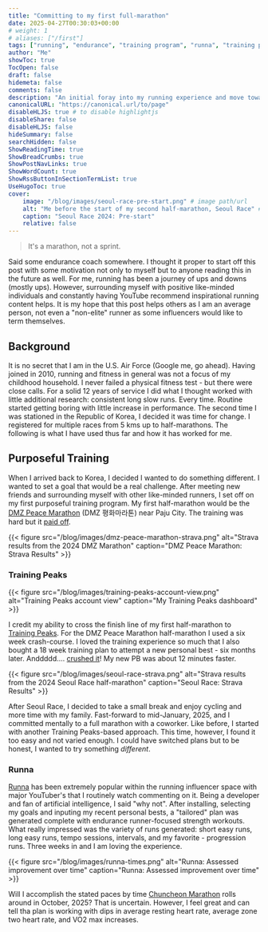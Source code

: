 ```yaml
---
title: "Committing to my first full-marathon"
date: 2025-04-27T00:30:03+00:00
# weight: 1
# aliases: ["/first"]
tags: ["running", "endurance", "training program", "runna", "training peaks", "fitness"]
author: "Me"
showToc: true
TocOpen: false
draft: false
hidemeta: false
comments: false
description: "An initial foray into my running experience and move towards endurance running."
canonicalURL: "https://canonical.url/to/page"
disableHLJS: true # to disable highlightjs
disableShare: false
disableHLJS: false
hideSummary: false
searchHidden: false
ShowReadingTime: true
ShowBreadCrumbs: true
ShowPostNavLinks: true
ShowWordCount: true
ShowRssButtonInSectionTermList: true
UseHugoToc: true
cover:
    image: "/blog/images/seoul-race-pre-start.png" # image path/url
    alt: "Me before the start of my second half-marathon, Seoul Race" # alt text
    caption: "Seoul Race 2024: Pre-start"
    relative: false
---
```


> It's a marathon, not a sprint.

Said some endurance coach somewhere. I thought it proper to start off this post with some motivation not only to myself but to anyone reading this in the future as well. For me, running has been a journey of ups and downs (mostly ups). However, surrounding myself with positive like-minded individuals and constantly having YouTube recommend inspirational running content helps. It is my hope that this post helps others as I am an average person, not even a "non-elite" runner as some influencers would like to term themselves.

## Background

It is no secret that I am in the U.S. Air Force (Google me, go ahead). Having joined in 2010, running and fitness in general was not a focus of my childhood household. I never failed a physical fitness test - but there were close calls. For a solid 12 years of service I did what I thought worked with little additional research: consistent long slow runs. Every time. Routine started getting boring with little increase in performance. The second time I was stationed in the Republic of Korea, I decided it was time for change. I registered for multiple races from 5 kms up to half-marathons. The following is what I have used thus far and how it has worked for me.

## Purposeful Training

When I arrived back to Korea, I decided I wanted to do something different. I wanted to set a goal that would be a real challenge. After meeting new friends and surrounding myself with other like-minded runners, I set off on my first purposeful training program. My first half-marathon would be the [DMZ Peace Marathon](https://dmzmarathon.newstomato.com/course/courseInfo.aspx) (DMZ 평화마라톤) near Paju City. The training was hard but it [paid off](https://www.strava.com/activities/11279734831/overview).


{{< figure src="/blog/images/dmz-peace-marathon-strava.png" alt="Strava results from the 2024 DMZ Marathon" caption="DMZ Peace Marathon: Strava Results" >}}

### Training Peaks

{{< figure src="/blog/images/training-peaks-account-view.png" alt="Training Peaks account view" caption="My Training Peaks dashboard" >}}

I credit my ability to cross the finish line of my first half-marathon to [Training Peaks](https://www.trainingpeaks.com). For the DMZ Peace Marathon half-marathon I used a six week crash-course. I loved the training experience so much that I also bought a 18 week training plan to attempt a new personal best - six months later. Anddddd.... [crushed it](https://www.strava.com/activities/12641262954/overview)! My new PB was about 12 minutes faster.

{{< figure src="/blog/images/seoul-race-strava.png" alt="Strava results from the 2024 Seoul Race half-marathon" caption="Seoul Race: Strava Results" >}}

After Seoul Race, I decided to take a small break and enjoy cycling and more time with my family. Fast-forward to mid-January, 2025, and I committed mentally to a full marathon with a coworker. Like before, I started with another Training Peaks-based approach. This time, however, I found it too easy and not varied enough. I could have switched plans but to be honest, I wanted to try something *different*.

### Runna

[Runna](https://runna.com) has been extremely popular within the running influencer space with major YouTuber's that I routinely watch commenting on it. Being a developer and fan of artificial intelligence, I said  "why not". After installing, selecting my goals and inputing my recent personal bests, a "tailored" plan was generated complete with endurance runner-focused strength workouts. What really impressed was the variety of runs generated: short easy runs, long easy runs, tempo sessions, intervals, and my favorite - progression runs. Three weeks in and I am loving the experience.

{{< figure src="/blog/images/runna-times.png" alt="Runna: Assessed improvement over time" caption="Runna: Assessed improvement over time" >}}

Will I accomplish the stated paces by time [Chuncheon Marathon](https://www.chuncheonmarathon.com/) rolls around in October, 2025? That is uncertain. However, I feel great and can tell tha plan is working with dips in average resting heart rate, average zone two heart rate, and VO2 max increases.